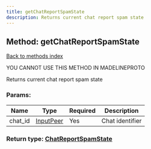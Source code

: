 ```yaml
---
title: getChatReportSpamState
description: Returns current chat report spam state
---
```

## Method: getChatReportSpamState  
[Back to methods index](index.md)


YOU CANNOT USE THIS METHOD IN MADELINEPROTO


Returns current chat report spam state

### Params:

| Name     |    Type       | Required | Description |
|----------|---------------|----------|-------------|
|chat\_id|[InputPeer](../types/InputPeer.md) | Yes|Chat identifier|


### Return type: [ChatReportSpamState](../types/ChatReportSpamState.md)

